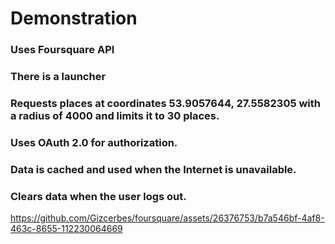 # Demonstration

### Uses Foursquare API

### There is a launcher

### Requests places at coordinates 53.9057644, 27.5582305 with a radius of 4000 and limits it to 30 places.

### Uses OAuth 2.0 for authorization.

### Data is cached and used when the Internet is unavailable.

### Clears data when the user logs out.

https://github.com/Gizcerbes/foursquare/assets/26376753/b7a546bf-4af8-463c-8655-112230064669

